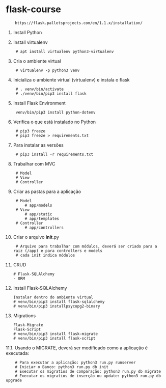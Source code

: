 # flask-course

        https://flask.palletsprojects.com/en/1.1.x/installation/

1. Install Python

2. Install virtualenv

        # apt install virtualenv python3-virtualenv

3. Cria o ambiente virtual

        # virtualenv -p python3 venv    
        
3. Inicializa o ambiente virtual (virtualenv) e instala o flask

        # . venv/bin/activate
        # ./venv/bin/pip3 install flask

4. Install Flask Environment

        venv/bin/pip3 install python-dotenv

5. Verifica o que está instalado no Python

        # pip3 freeze
        # pip3 freeze > requirements.txt

6. Para instalar as versões

        # pip3 install -r requirements.txt

7. Trabalhar com MVC

        # Model
        # View
        # Controller

8. Criar as pastas para a aplicação

        # Model
            # app/models
        # View
            # app/static
            # app/templates
        # Controller
            # app/controllers

9. Criar o arquivo __init__.py

        # Arquivo para trabalhar com módulos, deverá ser criado para a raiz (/app) e para controllers e models
        # cada init indica módulos

10. CRUD

        # Flask-SQLAlchemy
        - ORM

11. Install Flask-SQLAlchemy

        Instalar dentro do ambiente virtual
        # venv/bin/pip3 install flask-sqlalchemy
        # venv/bin/pip3 installpsycopg2-binary

11. Migrations

        Flask-Migrate
        Flask-Script
        # venv/bin/pip3 install flask-migrate
        # venv/bin/pip3 install flask-script

  11.1. Usando o MIGRATE, deverá ser modificado como a aplicação é executada:

        # Para executar a aplicação: python3 run.py runserver
        # Iniciar o Banco: python3 run.py db init
        # Executar os migratios de comparação: python3 run.py db migrate
        # Executar os migratios de inserção ou update: python3 run.py db upgrade